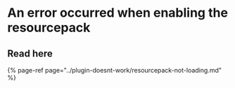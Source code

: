 # An error occurred when enabling the resourcepack

## Read here

{% page-ref page="../plugin-doesnt-work/resourcepack-not-loading.md" %}

